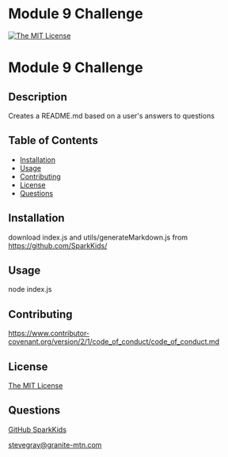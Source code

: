 # Module 9 Challenge
[![The MIT License](https://img.shields.io/badge/License-MIT-yellow.svg)](https://opensource.org/licenses/MIT)


# Module 9 Challenge

## Description

  Creates a README.md based on a user's answers to questions


## Table of Contents

  - [Installation](#installation)
  - [Usage](#usage)
  - [Contributing](#contributing)
  - [License](#license)
  - [Questions](#questions)

## Installation

  download index.js and utils/generateMarkdown.js from https://github.com/SparkKids/

## Usage

  node index.js


## Contributing

  https://www.contributor-covenant.org/version/2/1/code_of_conduct/code_of_conduct.md


## License

  [The MIT License](https://opensource.org/licenses/MIT)


## Questions

[GitHub SparkKids](https://github.com/SparkKids)

[stevegray@granite-mtn.com](mailto:stevegray@granite-mtn.com)

